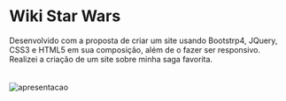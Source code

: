 # Wiki Star Wars
Desenvolvido com a proposta de criar um site usando Bootstrp4, JQuery, CSS3 e HTML5 em sua composição, além de o fazer ser responsivo. Realizei a criação de um site sobre minha saga favorita.
<br><br><br>
![apresentacao](https://user-images.githubusercontent.com/58959147/112777519-d4e00c80-9018-11eb-946c-1257424c45ee.gif)
